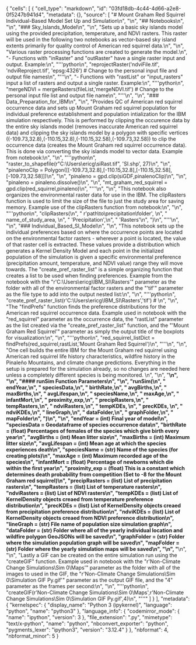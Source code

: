 {
 "cells": [
  {
   "cell_type": "markdown",
   "id": "03fd18db-4c44-4d66-a2e8-0f5247b941d4",
   "metadata": {},
   "source": [
    "# Mount Graham Red Squirrel Individual-Based Model Set Up and Simulation\n",
    "\n",
    "## Notebooks\n",
    "\n",
    "### Sky_Islands_Model\n",
    "\n",
    "Sets up a basic sky islands model using the provided precipitation, temperature, and NDVI rasters. This raster will be used in the following two notebooks as vector-based sky island extents primarily for quality control of American red squirrel data.\n",
    "\n",
    "Various raster processing functions are created to generate the model.\n",
    "- Functions with \"inRaster\" and \"outRaster\" have a single raster input and output. Example:\n",
    "'''python\n",
    "reprojectRaster('ndviFile.tif', 'ndviReproject.tif', 'epsg:4326') # Change to the personal input file and output file names\n",
    "'''\n",
    "- Functions with \"rastList\" or \"input_rasters\" input a list of rasters and output a single raster. Example:\n",
    "'''python\n",
    "mergeNDVI = mergeRasters(fileList,'mergeNDVI.tif') # Change to the personal input file list and output file name\n",
    "'''\n",
    "\n",
    "### Data_Preparation_for_IBM\n",
    "\n",
    "Provides QC of American red squirrel occurrence data and sets up Mount Graham red squirrel population for individual preference establishment and population intialization for the IBM simulation respectively. This is performed by clipping the occurence data by the entire sky islands model (removes inaccurate American red squirrel data) and clipping the sky islands model by a polygon with specific vertices ((-109.73,32.8),(-110.15,32.8),(-110.15,32.58),(-109.73,32.58)) to clip the occurrence data (creates the Mount Graham red squirrel occurrence data). This is done via converting the sky islands model to vector data. Example from notebook:\n",
    "\n",
    "'''python\n",
    "raster_to_shapefile(r\"C:\\Users\\ericg\\siRast.tif\", 'SI.shp', 27)\n",
    "\n",
    "pinalenoClip = Polygon([[-109.73,32.8],[-110.15,32.8],[-110.15,32.58],[-109.73,32.58]])\n",
    "\n",
    "pinaleno = gpd.clip(siGDF,pinalenoClip)\n",
    "\n",
    "pinaleno = pinaleno.dissolve()\n",
    "\n",
    "mt_graham_red_squirrel = gpd.clip(red_squirrel,pinaleno)\n",
    "'''\n",
    "\n",
    "This notebook also organizes the environmental raster data for use in the IBM. The clipRasters function is used to limit the size of the file to just the study area for saving memory. Example use of the clipRasters function from notebook:\n",
    "\n",
    "'''python\n",
    "clipRasters(\n",
    "    r'path\\to\\precipitation\\folder', \n",
    "    name_of_study_area, \n",
    "    'Precipitation',\n",
    "    'Rasters'\n",
    ")\n",
    "'''\n",
    "\n",
    "### Individual_Based_SI_Model\n",
    "\n",
    "This notebook sets up the individual preferences based on where the occurrence points are located on the environmental factor rasters - wherever a point is located, the value of that raster cell is extracted. These values provide a distribution which generates a Kernel Density Model and each point in the initialized population of the simulation is given a specific environmental preference (precipitation amount, temperature, and NDVI value) range they will move towards. The \"create_pref_raster_list\" is a simple organizing function that creates a list to be used when finding preferences. Example from the notebook with the \"r'C:\\Users\\ericg\\IBM_SI\\Rasters'\" parameter as the folder with all of the environmental factor rasters and the \"'tif'\" parameter as the file type to add into the output nested list:\n",
    "\n",
    "'''python\n",
    "create_pref_raster_list(r'C:\\Users\\ericg\\IBM_SI\\Rasters','tif') # \n",
    "\n",
    "The \"findPrefs\" function finds the preference distributions for the American red squirrel occurrence data. Example used in notebook with the \"red_squirrel\" parameter as the occurrence data, the \"rastList\" parameter as the list created via the \"create_pref_raster_list\" function, and the \"'Mount Graham Red Squirrel'\" parameter as simply the output title of the boxplots for visualization:\n",
    "\n",
    "'''python\n",
    "red_squirrel_listDict = findPrefs(red_squirrel,rastList,'Mount Graham Red Squirrel')\n",
    "'''\n",
    "\n",
    "One cell builds the entire IBM for the Mount Graham red squirrel using American red squirrel life history characteristics, wildfire history in the Pinaleño Mountains, and climate change predictions. Everything in the setup is prepared for the simulation already, so no changes are needed here unless a completely different species is being monitored. \n",
    "\n",
    "________________________________________________________________________________________________________________________________________________________\n",
    "\n",
    "#### runSim Function Parameters\n",
    "\n",
    "runSim(\n",
    "    endYear,\n",
    "    speciesData,\n",
    "    birthRate,\n",
    "    avgBirths,\n",
    "    maxBirths,\n",
    "    avgLifespan,\n",
    "    speciesName,\n",
    "    maxAge,\n",
    "    infantMort,\n",
    "    proximity_exp,\n",
    "    precipRasters,\n",
    "    tempRasters,\n",
    "    ndviRasters,\n",
    "    tempKDEs, \n",
    "    precKDEs, \n",
    "    ndviKDEs,\n",
    "    lineGraph,\n",
    "    dataFolder,\n",
    "    graphFolder,\n",
    "    mapFolder\n",
    ")\n",
    "\n",
    "endYear = (int) Final year of model\n",
    "speciesData = Geodataframe of species occurrence data\n",
    "birthRate = (float) Percentages of females of the species which give birth every year\n",
    "avgBirths = (int) Mean litter size\n",
    "maxBirths = (int) Maximum litter size\n",
    "avgLifespan = (int) Mean age at which the species experiences death\n",
    "speciesName = (str) Name of the species (for creating plots)\n",
    "maxAge = (int) Maximum recorded age of the species\n",
    "infantMort = (float) Percentage of newborns which die within the first year\n",
    "proximity_exp = (float) This is a constant which determines death probability from competition (Set to -8 for the Mount Graham red squirrel)\n",
    "precipRasters = (list) List of precipitation rasters\n",
    "tempRasters = (list) List of temperature rasters\n",
    "ndviRasters = (list) List of NDVI rasters\n",
    "tempKDEs = (list) List of KernelDensity objects creaed from temperature preference distribution\n",
    "precKDEs = (list) List of KernelDensity objects creaed from precipitation preference distribution\n",
    "ndviKDEs = (list) List of KernelDensity objects creaed from NDVI preference distribution\n",
    "lineGraph = (str) File name of population size simulation graph\n",
    "dataFolder = (str) Folder where all of the yearly individual location and wildfire polygon GeoJSONs will be saved\n",
    "graphFolder = (str) Folder where the simulation population graph will be saved\n",
    "mapFolder = (str) Folder where the yearly simulation maps will be saved\n",
    "\n",
    "________________________________________________________________________________________________________________________________________________________\n",
    "\n",
    "Lastly a GIF can be created on the entire simulation run using the \"createGIF\" function. Example used in notebook with the \"r'Non-Climate Change Simulations\\Sim 0\\Maps'\" parameter as the folder with all of the images to used in the GIF, the \"r'Non-Climate Change Simulations\\Sim 0\\Simulation GIF Py.gif'\" parameter as the output GIF file, and the \"4\" parameter as the frames per second:\n",
    "\n",
    "'''python\n",
    "createGIF(r'Non-Climate Change Simulations\\Sim 0\\Maps',r'Non-Climate Change Simulations\\Sim 0\\Simulation GIF Py.gif',4)\n",
    "'''"
   ]
  }
 ],
 "metadata": {
  "kernelspec": {
   "display_name": "Python 3 (ipykernel)",
   "language": "python",
   "name": "python3"
  },
  "language_info": {
   "codemirror_mode": {
    "name": "ipython",
    "version": 3
   },
   "file_extension": ".py",
   "mimetype": "text/x-python",
   "name": "python",
   "nbconvert_exporter": "python",
   "pygments_lexer": "ipython3",
   "version": "3.12.4"
  }
 },
 "nbformat": 4,
 "nbformat_minor": 5
}
